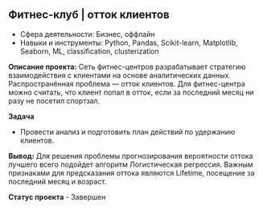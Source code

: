 ## Фитнес-клуб | отток клиентов

- Сфера деятельности: Бизнес, оффлайн
- Навыки и инструменты: Python, Pandas, Scikit-learn, Matplotlib, Seaborn, ML, classification, clusterization

**Описание проекта:**
Сеть фитнес-центров разрабатывает стратегию взаимодействия с клиентами на основе аналитических данных.
Распространённая проблема — отток клиентов. Для фитнес-центра можно считать, что клиент попал в отток, если за последний месяц ни разу не посетил спортзал.

**Задача** 
- Провести анализ и подготовить план действий по удержанию клиентов.

**Вывод:**
Для решения проблемы прогнозирования вероятности оттока лучшего всего подойдет алгоритм Логистическая регрессия. Важным признаками для предсказания оттока являются Lifetime, посещение за последний месяц и возраст.

**Статус проекта** - Завершен
